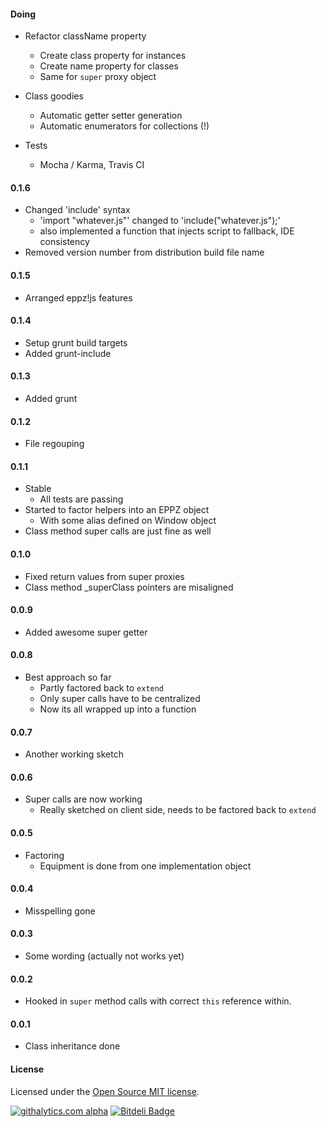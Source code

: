 #### Doing

+ Refactor className property
    + Create class property for instances
    + Create name property for classes
    + Same for `super` proxy object

+ Class goodies
    + Automatic getter setter generation
    + Automatic enumerators for collections (!)

+ Tests
    + Mocha / Karma, Travis CI


#### 0.1.6

+ Changed 'include' syntax
    + 'import "whatever.js"' changed to 'include("whatever.js");'
    + also implemented a function that injects script to fallback, IDE consistency
+ Removed version number from distribution build file name


#### 0.1.5

+ Arranged eppz!js features


#### 0.1.4

+ Setup grunt build targets
+ Added grunt-include


#### 0.1.3

+ Added grunt


#### 0.1.2

+ File regouping


#### 0.1.1

+ Stable
  + All tests are passing
+ Started to factor helpers into an EPPZ object
  + With some alias defined on Window object
+ Class method super calls are just fine as well


#### 0.1.0

+ Fixed return values from super proxies
+ Class method _superClass pointers are misaligned


#### 0.0.9

+ Added awesome super getter


#### 0.0.8

+ Best approach so far
  + Partly factored back to `extend`
  + Only super calls have to be centralized
  + Now its all wrapped up into a function


#### 0.0.7

+ Another working sketch


#### 0.0.6

+ Super calls are now working
  + Really sketched on client side, needs to be factored back to `extend`


#### 0.0.5

+ Factoring
  + Equipment is done from one implementation object


#### 0.0.4

+ Misspelling gone


#### 0.0.3

+ Some wording (actually not works yet)


#### 0.0.2

+ Hooked in `super` method calls with correct `this` reference within.


#### 0.0.1

+ Class inheritance done


#### License
Licensed under the [Open Source MIT license](http://en.wikipedia.org/wiki/MIT_License).

[![githalytics.com alpha](https://cruel-carlota.pagodabox.com/02949f8d26ad5362c8cbed6962cef669 "githalytics.com")](http://githalytics.com/eppz/eppz-js)
[![Bitdeli Badge](https://d2weczhvl823v0.cloudfront.net/eppz/eppz-js/trend.png)](https://bitdeli.com/free "Bitdeli Badge")
